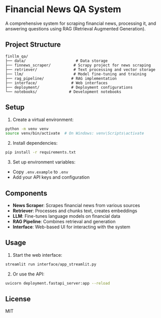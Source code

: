 # Financial News QA System

A comprehensive system for scraping financial news, processing it, and answering questions using RAG (Retrieval Augmented Generation).

## Project Structure

```
finllm_qa/
├── data/                      # Data storage
├── finnews_scraper/          # Scrapy project for news scraping
├── retriever/                # Text processing and vector storage
├── llm/                      # Model fine-tuning and training
├── rag_pipeline/            # RAG implementation
├── interface/               # Web interfaces
├── deployment/              # Deployment configurations
└── notebooks/              # Development notebooks
```

## Setup

1. Create a virtual environment:
```bash
python -m venv venv
source venv/bin/activate  # On Windows: venv\Scripts\activate
```

2. Install dependencies:
```bash
pip install -r requirements.txt
```

3. Set up environment variables:
- Copy `.env.example` to `.env`
- Add your API keys and configuration

## Components

- **News Scraper**: Scrapes financial news from various sources
- **Retriever**: Processes and chunks text, creates embeddings
- **LLM**: Fine-tunes language models on financial data
- **RAG Pipeline**: Combines retrieval and generation
- **Interface**: Web-based UI for interacting with the system

## Usage

1. Start the web interface:
```bash
streamlit run interface/app_streamlit.py
```

2. Or use the API:
```bash
uvicorn deployment.fastapi_server:app --reload
```

## License

MIT 